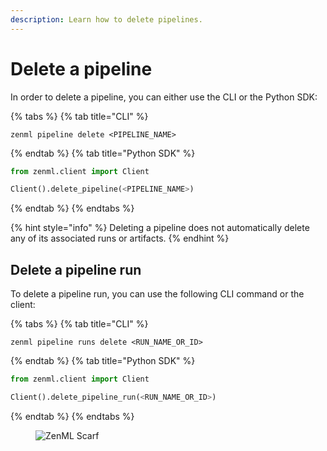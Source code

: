 ```yaml
---
description: Learn how to delete pipelines.
---
```


# Delete a pipeline

In order to delete a pipeline, you can either use the CLI or the Python SDK:

{% tabs %}
{% tab title="CLI" %}
```shell
zenml pipeline delete <PIPELINE_NAME>
```
{% endtab %}
{% tab title="Python SDK" %}
```python
from zenml.client import Client

Client().delete_pipeline(<PIPELINE_NAME>)
```
{% endtab %}
{% endtabs %}

{% hint style="info" %}
Deleting a pipeline does not automatically delete any of its associated runs or 
artifacts.
{% endhint %}


## Delete a pipeline run

To delete a pipeline run, you can use the following CLI command or the client:

{% tabs %}
{% tab title="CLI" %}
```shell
zenml pipeline runs delete <RUN_NAME_OR_ID>
```
{% endtab %}
{% tab title="Python SDK" %}
```python
from zenml.client import Client

Client().delete_pipeline_run(<RUN_NAME_OR_ID>)
```
{% endtab %}
{% endtabs %}

<figure><img src="https://static.scarf.sh/a.png?x-pxid=f0b4f458-0a54-4fcd-aa95-d5ee424815bc" alt="ZenML Scarf"><figcaption></figcaption></figure>

